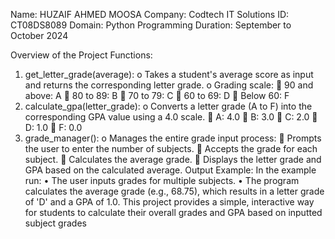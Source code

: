 Name: HUZAIF AHMED MOOSA
Company: Codtech IT Solutions
ID: CT08DS8089 Domain: Python Programming 
Duration: September to October 2024

Overview of the Project
Functions:
1.	get_letter_grade(average):
o	Takes a student's average score as input and returns the corresponding letter grade.
o	Grading scale:
	90 and above: A
	80 to 89: B
	70 to 79: C
	60 to 69: D
	Below 60: F
2.	calculate_gpa(letter_grade):
o	Converts a letter grade (A to F) into the corresponding GPA value using a 4.0 scale.
	A: 4.0
	B: 3.0
	C: 2.0
	D: 1.0
	F: 0.0
3.	grade_manager():
o	Manages the entire grade input process:
	Prompts the user to enter the number of subjects.
	Accepts the grade for each subject.
	Calculates the average grade.
	Displays the letter grade and GPA based on the calculated average.
Output Example:
In the example run:
•	The user inputs grades for multiple subjects.
•	The program calculates the average grade (e.g., 68.75), which results in a letter grade of 'D' and a GPA of 1.0.
This project provides a simple, interactive way for students to calculate their overall grades and GPA based on inputted subject grades


